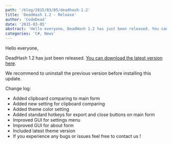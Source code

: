 ```yaml
---
path: '/blog/2015/03/05/deadhash-1.2'
title: 'DeadHash 1.2 - Release'
author: 'CodeDead'
date: '2015-03-05'
abstract: 'Hello everyone, DeadHash 1.2 has just been released. You can download the latest version here. We recommend to uninstall the previous version before installing this update. Change log: Added clipboard comparing to main form Added new setting for clipboard comparing...'
categories: 'C#, News'
---
```


Hello everyone,

DeadHash 1.2 has just been released. <a href="/software/deadhash/">You can download the latest version here</a>.

We recommend to uninstall the previous version before installing this update.

Change log:

- Added clipboard comparing to main form
- Added new setting for clipboard comparing
- Added theme color setting
- Added standard hotkeys for export and close buttons on main form
- Improved GUI for settings menu
- Improved GUI for about form
- Included latest theme version
- If you experience any bugs or issues feel free to contact us !
